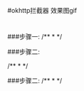 ﻿#okhttp拦截器
效果图gif
![]()



#

###步骤一:
/**
     * 
     */



###步骤二:


/**
     * 
     */



  ###步骤二:
  /**
  *
  */










